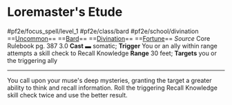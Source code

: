 # Loremaster's Etude
#pf2e/focus_spell/level_1 #pf2e/class/bard #pf2e/school/divination 
==[Uncommon](Uncommon.md)== ==[Bard](Bard.md)== ==[Divination](Divination.md)== ==[Fortune](Fortune.md)==
*Source* Core Rulebook pg. 387 3.0
**Cast** ▬ somatic; **Trigger** You or an ally within range attempts a skill check to Recall Knowledge
**Range** 30 feet; **Targets** you or the triggering ally

---
You call upon your muse's deep mysteries, granting the target a greater ability to think and recall information. Roll the triggering Recall Knowledge skill check twice and use the better result.